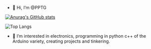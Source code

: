 - 👋 Hi, I’m @PPTG

[![Anurag's GitHub stats](https://github-readme-stats.vercel.app/api?username=PPTG)](https://github.com/anuraghazra/github-readme-stats)

![Top Langs](https://github-readme-stats.vercel.app/api/top-langs/?username=PPTG)

- 👀 I’m interested in electronics, programming in python c++ of the Arduino variety, creating projects and tinkering.


<!---
PPTG/PPTG is a ✨ special ✨ repository because its `README.md` (this file) appears on your GitHub profile.
You can click the Preview link to take a look at your changes.
--->
